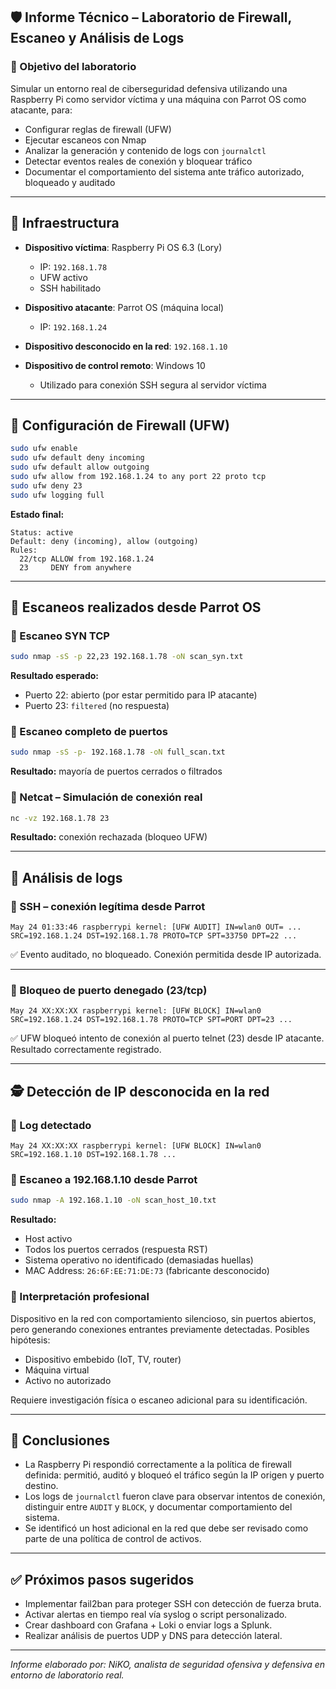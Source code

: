 ## 🛡️ Informe Técnico – Laboratorio de Firewall, Escaneo y Análisis de Logs

### 🎯 Objetivo del laboratorio

Simular un entorno real de ciberseguridad defensiva utilizando una Raspberry Pi como servidor víctima y una máquina con Parrot OS como atacante, para:

* Configurar reglas de firewall (UFW)
* Ejecutar escaneos con Nmap
* Analizar la generación y contenido de logs con `journalctl`
* Detectar eventos reales de conexión y bloquear tráfico
* Documentar el comportamiento del sistema ante tráfico autorizado, bloqueado y auditado

---

## 🧩 Infraestructura

* **Dispositivo víctima**: Raspberry Pi OS 6.3 (Lory)

  * IP: `192.168.1.78`
  * UFW activo
  * SSH habilitado

* **Dispositivo atacante**: Parrot OS (máquina local)

  * IP: `192.168.1.24`

* **Dispositivo desconocido en la red**: `192.168.1.10`

* **Dispositivo de control remoto**: Windows 10

  * Utilizado para conexión SSH segura al servidor víctima

---

## 🔐 Configuración de Firewall (UFW)

```bash
sudo ufw enable
sudo ufw default deny incoming
sudo ufw default allow outgoing
sudo ufw allow from 192.168.1.24 to any port 22 proto tcp
sudo ufw deny 23
sudo ufw logging full
```

**Estado final:**

```text
Status: active
Default: deny (incoming), allow (outgoing)
Rules:
  22/tcp ALLOW from 192.168.1.24
  23     DENY from anywhere
```

---

## 🔎 Escaneos realizados desde Parrot OS

### 🔸 Escaneo SYN TCP

```bash
sudo nmap -sS -p 22,23 192.168.1.78 -oN scan_syn.txt
```

**Resultado esperado:**

* Puerto 22: abierto (por estar permitido para IP atacante)
* Puerto 23: `filtered` (no respuesta)

### 🔸 Escaneo completo de puertos

```bash
sudo nmap -sS -p- 192.168.1.78 -oN full_scan.txt
```

**Resultado:** mayoría de puertos cerrados o filtrados

### 🔸 Netcat – Simulación de conexión real

```bash
nc -vz 192.168.1.78 23
```

**Resultado:** conexión rechazada (bloqueo UFW)

---

## 📄 Análisis de logs

### 📌 SSH – conexión legítima desde Parrot

```text
May 24 01:33:46 raspberrypi kernel: [UFW AUDIT] IN=wlan0 OUT= ... SRC=192.168.1.24 DST=192.168.1.78 PROTO=TCP SPT=33750 DPT=22 ...
```

✅ Evento auditado, no bloqueado. Conexión permitida desde IP autorizada.

---

### 📌 Bloqueo de puerto denegado (23/tcp)

```text
May 24 XX:XX:XX raspberrypi kernel: [UFW BLOCK] IN=wlan0 SRC=192.168.1.24 DST=192.168.1.78 PROTO=TCP SPT=PORT DPT=23 ...
```

✅ UFW bloqueó intento de conexión al puerto telnet (23) desde IP atacante. Resultado correctamente registrado.

---

## 🕵️ Detección de IP desconocida en la red

### 🔎 Log detectado

```text
May 24 XX:XX:XX raspberrypi kernel: [UFW BLOCK] IN=wlan0 SRC=192.168.1.10 DST=192.168.1.78 ...
```

### 🧪 Escaneo a 192.168.1.10 desde Parrot

```bash
sudo nmap -A 192.168.1.10 -oN scan_host_10.txt
```

**Resultado:**

* Host activo
* Todos los puertos cerrados (respuesta RST)
* Sistema operativo no identificado (demasiadas huellas)
* MAC Address: `26:6F:EE:71:DE:73` (fabricante desconocido)

### 🧠 Interpretación profesional

Dispositivo en la red con comportamiento silencioso, sin puertos abiertos, pero generando conexiones entrantes previamente detectadas. Posibles hipótesis:

* Dispositivo embebido (IoT, TV, router)
* Máquina virtual
* Activo no autorizado

Requiere investigación física o escaneo adicional para su identificación.

---

## 📌 Conclusiones

* La Raspberry Pi respondió correctamente a la política de firewall definida: permitió, auditó y bloqueó el tráfico según la IP origen y puerto destino.
* Los logs de `journalctl` fueron clave para observar intentos de conexión, distinguir entre `AUDIT` y `BLOCK`, y documentar comportamiento del sistema.
* Se identificó un host adicional en la red que debe ser revisado como parte de una política de control de activos.

---

## ✅ Próximos pasos sugeridos

* Implementar fail2ban para proteger SSH con detección de fuerza bruta.
* Activar alertas en tiempo real vía syslog o script personalizado.
* Crear dashboard con Grafana + Loki o enviar logs a Splunk.
* Realizar análisis de puertos UDP y DNS para detección lateral.

---

*Informe elaborado por: NiKO, analista de seguridad ofensiva y defensiva en entorno de laboratorio real.*
